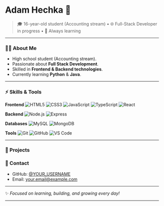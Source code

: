 # Adam Hechka 👋

> 🎓 16-year-old student (Accounting stream) • 🌐 Full-Stack Developer in progress • 🚀 Always learning

---

### 👨‍💻 About Me

* High school student (Accounting stream).
* Passionate about **Full Stack Development**.
* Skilled in **Frontend & Backend technologies**.
* Currently learning **Python** & **Java**.

---

### ⚡ Skills & Tools

**Frontend**
![HTML5](https://img.shields.io/badge/-HTML5-000?\&logo=HTML5)
![CSS3](https://img.shields.io/badge/-CSS3-000?\&logo=CSS3)
![JavaScript](https://img.shields.io/badge/-JavaScript-000?\&logo=JavaScript)
![TypeScript](https://img.shields.io/badge/-TypeScript-000?\&logo=TypeScript)
![React](https://img.shields.io/badge/-React-000?\&logo=React)

**Backend**
![Node.js](https://img.shields.io/badge/-Node.js-000?\&logo=node.js)
![Express](https://img.shields.io/badge/-Express-000?\&logo=Express)

**Databases**
![MySQL](https://img.shields.io/badge/-MySQL-000?\&logo=mysql)
![MongoDB](https://img.shields.io/badge/-MongoDB-000?\&logo=mongodb)

**Tools**
![Git](https://img.shields.io/badge/-Git-000?\&logo=git)
![GitHub](https://img.shields.io/badge/-GitHub-000?\&logo=github)
![VS Code](https://img.shields.io/badge/-VS%20Code-000?\&logo=visual-studio-code)

---

### 🚀 Projects


### 📩 Contact

* GitHub: [@YOUR\_USERNAME](https://github.com/advmms)
* Email: [your.email@example.com](adamhichka@gmail.com)

---

✨ *Focused on learning, building, and growing every day!*

---
